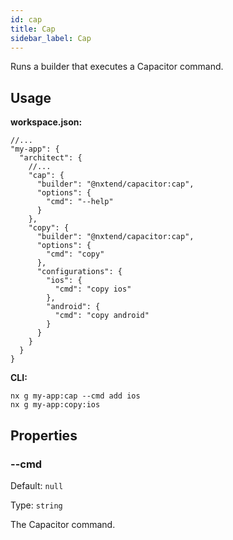 ```yaml
---
id: cap
title: Cap
sidebar_label: Cap
---
```


Runs a builder that executes a Capacitor command.

## Usage

**workspace.json:**

```
//...
"my-app": {
  "architect": {
    //...
    "cap": {
      "builder": "@nxtend/capacitor:cap",
      "options": {
        "cmd": "--help"
      }
    },
    "copy": {
      "builder": "@nxtend/capacitor:cap",
      "options": {
        "cmd": "copy"
      },
      "configurations": {
        "ios": {
          "cmd": "copy ios"
        },
        "android": {
          "cmd": "copy android"
        }
      }
    }
  }
}
```

**CLI:**

```
nx g my-app:cap --cmd add ios
nx g my-app:copy:ios
```

## Properties

### --cmd

Default: `null`

Type: `string`

The Capacitor command.
